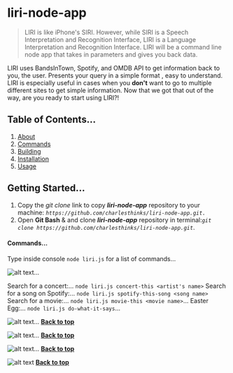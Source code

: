 # liri-node-app

> LIRI is like iPhone's SIRI. However, while SIRI is a Speech Interpretation and Recognition Interface, LIRI is a Language Interpretation and Recognition Interface. LIRI will be a command line node app that takes in parameters and gives you back data.

LIRI uses BandsInTown, Spotify, and OMDB API to get information back to you, the user. Presents your query in a simple format , easy to understand. LIRI is especially useful in cases when you **don't** want to go to multiple different sites to get simple information. Now that we got that out of the way, are you ready to start using LIRI?!

## Table of Contents...
1. [About](#liri-node-app)
1. [Commands](#commands)
1. [Building](#building)
1. [Installation](#installation)
1. [Usage](#usage)

## Getting Started...

1. Copy the *git clone* link to copy __*liri-node-app*__ repository to your machine: 
*`https://github.com/charlesthinks/liri-node-app.git.`*
2. Open __Git Bash__ & and clone __*liri-node-app*__ repository in terminal:*`git clone https://github.com/charlesthinks/liri-node-app.git`*.

#### Commands...

Type inside console `node liri.js` for a list of commands...

![alt text](https://i.ibb.co/RPjnv0V/liri-commands.jpg")...

Search for a concert:...
`node liri.js concert-this <artist's name>`
Search for a song on Spotify:...
`node liri.js spotify-this-song <song name>`
Search for a movie:...
`node liri.js movie-this <movie name>`...
Easter Egg:...
`node liri.js do-what-it-says`...

![alt text](https://i.ibb.co/F7zdcgN/concert-ths.jpg")...
**[Back to top](#table-of-contents)**

![alt text](https://i.ibb.co/DLt0FRY/spotify-this-song.jpg")...
**[Back to top](#table-of-contents)**

![alt text](https://i.ibb.co/ZGF42kB/movie-this.jpg")...
**[Back to top](#table-of-contents)**

![alt text](https://i.ibb.co/xJrD6S7/do-what-it-says.jpg")
**[Back to top](#table-of-contents)**
